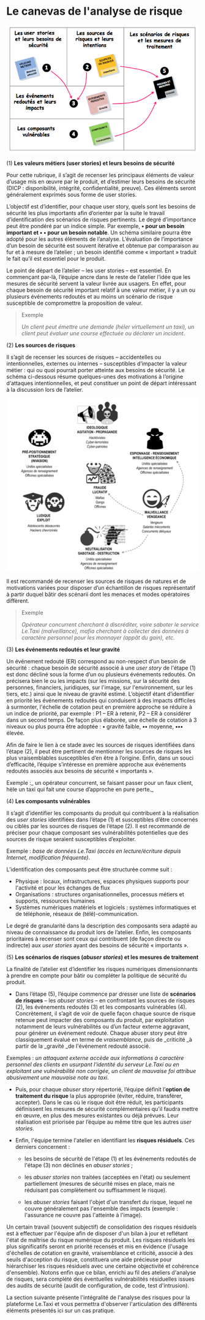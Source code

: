 # Le canevas de l'analyse de risque

![](assets/canevas.png)

\(1\) **Les valeurs métiers (user stories) et leurs besoins de sécurité**

Pour cette rubrique, il s’agit de recenser les principaux éléments de valeur d’usage mis en œuvre par le produit, et d’estimer leurs besoins de sécurité (DICP : disponibilité, intégrité, confidentialité, preuve). Ces éléments seront généralement exprimés sous forme de user stories.

L’objectif est d’identifier, pour chaque user story, quels sont les besoins de sécurité les plus importants afin d’orienter par la suite le travail d’identification des scénarios de risques pertinents. Le degré d’importance peut être pondéré par un indice simple. Par exemple, **• pour un besoin important et • • pour un besoin notable**. Un schéma similaire pourra être adopté pour les autres éléments de l’analyse. L’évaluation de l’importance d’un besoin de sécurité est souvent itérative et obtenue par comparaison au fur et à mesure de l’atelier ; un besoin identifié comme « important » traduit le fait qu’il est essentiel pour le produit.

Le point de départ de l’atelier – les user stories – est essentiel. En commençant par-là, l’équipe ancre dans le reste de l’atelier l’idée que les mesures de sécurité servent la valeur livrée aux usagers. En effet, pour chaque besoin de sécurité important relatif à une valeur métier, il y a un ou plusieurs événements redoutés et au moins un scénario de risque susceptible de compromettre la proposition de valeur.

> Exemple
> 
> _Un client peut émettre une demande \(héler virtuellement un taxi\), un client peut évaluer une course effectuée ou déclarer un incident_.

\(2\) **Les sources de risques**

Il s’agit de recenser les sources de risques – accidentelles ou intentionnelles, externes ou internes – susceptibles d’impacter la valeur métier : qui ou quoi pourrait porter atteinte aux besoins de sécurité. Le schéma ci-dessous résume quelques-unes des motivations à l’origine d‘attaques intentionnelles, et peut constituer un point de départ intéressant à la discussion lors de l’atelier.

![](assets/sources.png)

Il est recommandé de recenser les sources de risques de natures et de motivations variées pour disposer d’un échantillon de risques représentatif à partir duquel bâtir des scénarii dont les menaces et modes opératoires diffèrent.

> Exemple
>
> _Opérateur concurrent cherchant à discréditer, voire saboter le service Le.Taxi \(malveillance\), mafia cherchant à collecter des données à caractère personnel pour les monnayer \(appât du gain\), etc._

\(3\) **Les événements redoutés et leur gravité**

Un événement redouté \(ER\) correspond au non-respect d’un besoin de sécurité : chaque besoin de sécurité associé à une _user story_ de l'étape \(1\) est donc décliné sous la forme d’un ou plusieurs événements redoutés. On précisera bien le ou les impacts \(sur les missions, sur la sécurité des personnes, financiers, juridiques, sur l'image, sur l'environnement, sur les tiers, etc.\) ainsi que le niveau de gravité estimé. L’objectif étant d’identifier en priorité les événements redoutés qui conduisent à des impacts difficiles à surmonter, l'échelle de cotation peut en première approche se réduire à un indice de priorité, par exemple : P1 – ER à retenir, P2 – ER à considérer dans un second temps. De façon plus élaborée, une échelle de cotation à 3 niveaux ou plus pourra être adoptée : **•** gravité faible, **••** moyenne, **•••** élevée.

Afin de faire le lien à ce stade avec les sources de risques identifiées dans l’étape \(2\), il peut être pertinent de mentionner les sources de risques les plus vraisemblables susceptibles d’en être à l’origine. Enfin, dans un souci d’efficacité, l’équipe s’intéresse en première approche aux événements redoutés associés aux besoins de sécurité « importants ».

Exemple :_ un opérateur concurrent, se faisant passer pour un faux client, hèle un taxi qui fait une course d’approche en pure perte._

\(4\) **Les composants vulnérables**

Il s’agit d’identifier les composants du produit qui contribuent à la réalisation des _user stories_ identifiées dans l’étape \(1\) et susceptibles d’être concernés ou ciblés par les sources de risques de l’étape \(2\). Il est recommandé de préciser pour chaque composant ses vulnérabilités potentielles que des sources de risque seraient susceptibles d’exploiter.

Exemple : _base de données Le.Taxi \(accès en lecture/écriture depuis Internet, modification fréquente\)_.

L’identification des composants peut être structurée comme suit :

* Physique : locaux, infrastructures, espaces physiques supports pour l'activité et pour les échanges de flux 
* Organisations : structures organisationnelles, processus métiers et supports, ressources humaines
* Systèmes numériques matériels et logiciels : systèmes informatiques et de téléphonie, réseaux de \(télé\)-communication.

Le degré de granularité dans la description des composants sera adapté au niveau de connaissance du produit lors de l’atelier. Enfin, les composants prioritaires à recenser sont ceux qui contribuent \(de façon directe ou indirecte\) aux _user stories_ ayant des besoins de sécurité « importants ».

\(5\) **Les scénarios de risques \(**_**abuser stories**_**\) et les mesures de traitement**

La finalité de l’atelier est d’identifier les risques numériques dimensionnants à prendre en compte pour bâtir ou compléter la politique de sécurité du produit.

* Dans l’étape \(5\), l’équipe commence par dresser une liste de **scénarios de risques** – les _abuser stories_ – en confrontant les sources de risques \(2\), les événements redoutés \(3\) et les composants vulnérables \(4\). Concrètement, il s’agit de voir de quelle façon chaque source de risque retenue peut impacter des composants du produit, par exploitation notamment de leurs vulnérabilités ou d’un facteur externe aggravant, pour générer un événement redouté. Chaque abuser story peut être classiquement évalué en terme de _vraisemblance_, puis de _criticité _à partir de la \_gravité \_de l'événement redouté associé.

Exemples :  _un attaquant externe accède aux informations à caractère personnel des clients en usurpant l'identité du serveur Le.Taxi ou en exploitant une vulnérabilité non corrigée, un client de mauvaise foi attribue abusivement une mauvaise note au taxi._

* Puis, pour chaque _abuser story_ répertorié, l’équipe définit l’**option de traitement du risque** la plus appropriée \(éviter, réduire, transférer, accepter\). Dans le cas où le risque doit être réduit, les participants définissent les mesures de sécurité complémentaires qu'il faudra mettre en œuvre, en plus des mesures existantes ou déjà prévues. Leur réalisation est priorisée par l’équipe au même titre que les autres _user stories_.

* Enfin, l'équipe termine l'atelier en identifiant les **risques résiduels**. Ces derniers concernent :

  * les besoins de sécurité de l'étape \(1\) et les événements redoutés de l'étape \(3\) non déclinés en _abuser stories_ ;

  * les _abuser stories_ non traitées \(acceptées en l'état\) ou seulement partiellement \(mesures de sécurité mises en place, mais ne réduisant pas complètement ou suffisamment le risque\).

  * les _abuser stories_ faisant l'objet d'un transfert du risque, lequel ne couvre généralement pas l'ensemble des impacts \(exemple : l'assurance ne couvre pas l'atteinte à l'image\).

Un certain travail \(souvent subjectif\) de consolidation des risques résiduels est à effectuer par l'équipe afin de disposer d'un bilan à jour et reflétant l'état de maîtrise du risque numérique du produit. Les risques résiduels les plus significatifs seront en priorité recensés et mis en évidence \(l'usage d'échelles de cotation en gravité, vraisemblance et criticité, associé à des seuils d'acception du risque, constituera une aide précieuse pour hiérarchiser les risques résiduels avec une certaine objectivité et cohérence d'ensemble\). Notons enfin que ce bilan, enrichi au fil des ateliers d'analyse de risques, sera complété des éventuelles vulnérabilités résiduelles issues des audits de sécurité \(audit de configuration, de code, test d'intrusion\).

La section suivante présente l'intégralité de l'analyse des risques pour la plateforme Le.Taxi et vous permettra d'observer l'articulation des différents éléments présentés ici sur un cas pratique.

